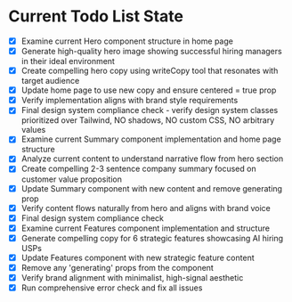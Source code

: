 <!-- DO NOT EDIT - Managed by todo_list tool -->
<!-- Updated: 2025-09-28T16:54:08.042Z -->

# Current Todo List State

- [x] Examine current Hero component structure in home page
- [x] Generate high-quality hero image showing successful hiring managers in their ideal environment
- [x] Create compelling hero copy using writeCopy tool that resonates with target audience
- [x] Update home page to use new copy and ensure centered = true prop
- [x] Verify implementation aligns with brand style requirements
- [x] Final design system compliance check - verify design system classes prioritized over Tailwind, NO shadows, NO custom CSS, NO arbitrary values
- [x] Examine current Summary component implementation and home page structure
- [x] Analyze current content to understand narrative flow from hero section
- [x] Create compelling 2-3 sentence company summary focused on customer value proposition
- [x] Update Summary component with new content and remove generating prop
- [x] Verify content flows naturally from hero and aligns with brand voice
- [x] Final design system compliance check
- [x] Examine current Features component implementation and structure
- [x] Generate compelling copy for 6 strategic features showcasing AI hiring USPs
- [x] Update Features component with new strategic feature content
- [x] Remove any 'generating' props from the component
- [x] Verify brand alignment with minimalist, high-signal aesthetic
- [x] Run comprehensive error check and fix all issues
